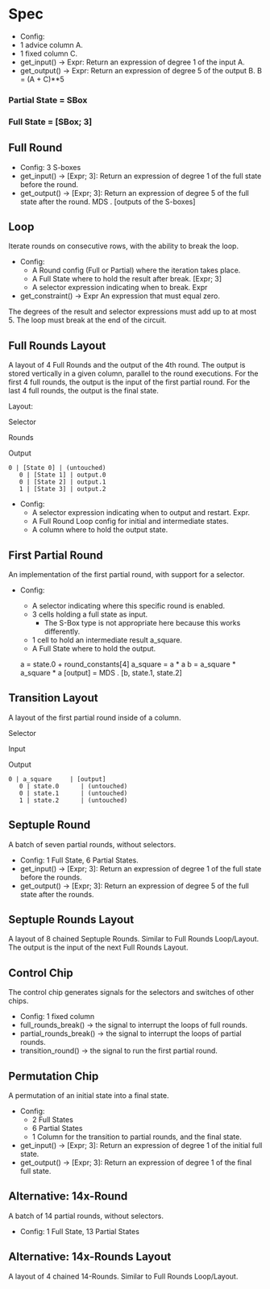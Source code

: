 # Spec

* Config:
* 1 advice column A.
* 1 fixed column C.
* get\_input() -\> Expr: Return an expression of degree 1 of the input A.
* get\_output() -\> Expr: Return an expression of degree 5 of the output B. B = (A + C)\*\*5

### Partial State = SBox

### Full State = \[SBox; 3\]

## Full Round

* Config: 3 S-boxes
* get\_input() -\> \[Expr; 3\]: Return an expression of degree 1 of the full state before the round.
* get\_output() -\> \[Expr; 3\]: Return an expression of degree 5 of the full state after the round. MDS . \[outputs of the S-boxes\]

## Loop

Iterate rounds on consecutive rows, with the ability to break the loop.

* Config:
  * A Round config (Full or Partial) where the iteration takes place.
  * A Full State where to hold the result after break. \[Expr; 3\]
  * A selector expression indicating when to break. Expr
* get\_constraint() -\> Expr An expression that must equal zero.

The degrees of the result and selector expressions must add up to at most 5. The loop must break at the end of the circuit.

## Full Rounds Layout

A layout of 4 Full Rounds and the output of the 4th round. The output is stored vertically in a given column, parallel to the round executions. For the first 4 full rounds, the output is the input of the first partial round. For the last 4 full rounds, the output is the final state.

Layout:

Selector

Rounds

Output

    0 | [State 0] | (untouched)
       0 | [State 1] | output.0
       0 | [State 2] | output.1
       1 | [State 3] | output.2

* Config:
  * A selector expression indicating when to output and restart. Expr.
  * A Full Round Loop config for initial and intermediate states.
  * A column where to hold the output state.

## First Partial Round

An implementation of the first partial round, with support for a selector.

* Config:

  * A selector indicating where this specific round is enabled.
  * 3 cells holding a full state as input.
    * The S-Box type is not appropriate here because this works differently.
  * 1 cell to hold an intermediate result a\_square.
  * A Full State where to hold the output.

  a = state.0 + round\_constants\[4\] a\_square = a \* a b = a\_square \* a\_square \* a \[output\] = MDS . \[b, state.1, state.2\]

## Transition Layout

A layout of the first partial round inside of a column.

Selector

Input

Output

    0 | a_square     | [output]
       0 | state.0      | (untouched)
       0 | state.1      | (untouched)
       1 | state.2      | (untouched)

## Septuple Round

A batch of seven partial rounds, without selectors.

* Config: 1 Full State, 6 Partial States.
* get\_input() -\> \[Expr; 3\]: Return an expression of degree 1 of the full state before the rounds.
* get\_output() -\> \[Expr; 3\]: Return an expression of degree 5 of the full state after the rounds.

## Septuple Rounds Layout

A layout of 8 chained Septuple Rounds. Similar to Full Rounds Loop/Layout. The output is the input of the next Full Rounds Layout.

## Control Chip

The control chip generates signals for the selectors and switches of other chips.

* Config: 1 fixed column
* full\_rounds\_break() -\> the signal to interrupt the loops of full rounds.
* partial\_rounds\_break() -\> the signal to interrupt the loops of partial rounds.
* transition\_round() -\> the signal to run the first partial round.

## Permutation Chip

A permutation of an initial state into a final state.

* Config:
  * 2 Full States
  * 6 Partial States
  * 1 Column for the transition to partial rounds, and the final state.
* get\_input() -\> \[Expr; 3\]: Return an expression of degree 1 of the initial full state.
* get\_output() -\> \[Expr; 3\]: Return an expression of degree 1 of the final full state.

## Alternative: 14x-Round

A batch of 14 partial rounds, without selectors.

* Config: 1 Full State, 13 Partial States

## Alternative: 14x-Rounds Layout

A layout of 4 chained 14-Rounds. Similar to Full Rounds Loop/Layout.
